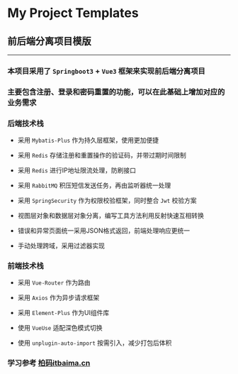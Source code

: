 # My Project Templates

## 前后端分离项目模版

***

### 本项目采用了 `Springboot3` + `Vue3` 框架来实现前后端分离项目

### 主要包含注册、登录和密码重置的功能，可以在此基础上增加对应的业务需求

### 后端技术栈

- 采用 `Mybatis-Plus` 作为持久层框架，使用更加便捷


- 采用 `Redis` 存储注册和重置操作的验证码，并带过期时间限制


- 采用 `Redis` 进行IP地址限流处理，防刷接口


- 采用 `RabbitMQ` 积压短信发送任务，再由监听器统一处理


- 采用 `SpringSecurity` 作为权限校验框架，同时整合 `Jwt` 校验方案


- 视图层对象和数据层对象分离，编写工具方法利用反射快速互相转换


- 错误和异常页面统一采用JSON格式返回，前端处理响应更统一


- 手动处理跨域，采用过滤器实现

### 前端技术栈

- 采用 `Vue-Router` 作为路由


- 采用 `Axios` 作为异步请求框架


- 采用 `Element-Plus` 作为UI组件库


- 使用 `VueUse` 适配深色模式切换


- 使用 `unplugin-auto-import` 按需引入，减少打包后体积

### 学习参考 [柏码itbaima.cn](https://www.itbaima.cn/)
